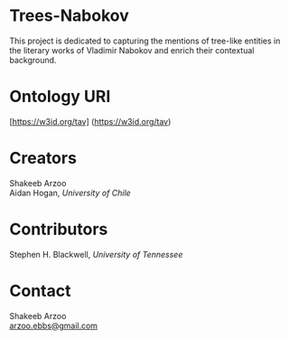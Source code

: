 # Trees-Nabokov

This project is dedicated to capturing the mentions of tree-like entities in the literary works of Vladimir Nabokov and enrich their contextual background.

# Ontology URI 

[https://w3id.org/tav] (https://w3id.org/tav)

# Creators

Shakeeb Arzoo <br/>
Aidan Hogan, *University of Chile*

# Contributors

Stephen H. Blackwell, *University of Tennessee*

# Contact

Shakeeb Arzoo <br/>
arzoo.ebbs@gmail.com
